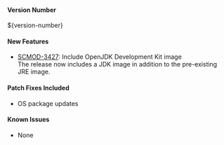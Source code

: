 #### Version Number
${version-number}

#### New Features
 - [SCMOD-3427](https://jira.autonomy.com/browse/SCMOD-3427): Include OpenJDK Development Kit image  
    The release now includes a JDK image in addition to the pre-existing JRE image.

#### Patch Fixes Included
 - OS package updates

#### Known Issues
 - None
